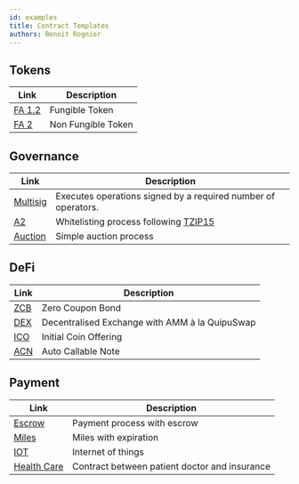 ```yaml
---
id: examples
title: Contract Templates
authors: Benoit Rognier
---
```


## Tokens

| Link                                                                                           | Description        |
| ---------------------------------------------------------------------------------------------- | ------------------ |
| [FA 1.2](https://completium.com/docs/templates/fa12)                                           | Fungible Token     |
| [FA 2](https://gitlab.com/tezos-paris-hub/rarible/rarible-nft-contracts/-/tree/main/contracts) | Non Fungible Token |

## Governance

| Link                                                                        | Description                                                                                                       |
| --------------------------------------------------------------------------- | ----------------------------------------------------------------------------------------------------------------- |
| [Multisig](https://completium.com/docs/templates/multisig) | Executes operations signed by a required number of operators. |
| [A2](https://gitlab.com/tezos-paris-hub/whitelist-smart-contract-archetype) | Whitelisting process following [TZIP15](https://gitlab.com/tezos/tzip/-/blob/master/proposals/tzip-15/tzip-15.md) |
| [Auction](https://completium.com/docs/templates/auction)                    | Simple auction process                                                                                            |

## DeFi

| Link                                             | Description                                    |
| ------------------------------------------------ | ---------------------------------------------- |
| [ZCB](https://completium.com/docs/templates/zcb) | Zero Coupon Bond                               |
| [DEX](https://completium.com/docs/templates/dex) | Decentralised Exchange with AMM à la QuipuSwap |
| [ICO](https://completium.com/docs/templates/ico) | Initial Coin Offering                          |
| [ACN](https://completium.com/docs/templates/acn) | Auto Callable Note                             |

## Payment

| Link                                                            | Description                                   |
| --------------------------------------------------------------- | --------------------------------------------- |
| [Escrow](https://completium.com/docs/templates/escrow)          | Payment process with escrow                   |
| [Miles](https://completium.com/docs/templates/miles)            | Miles with expiration                         |
| [IOT](https://completium.com/docs/templates/iot)                | Internet of things                            |
| [Health Care](https://completium.com/docs/templates/healthcare) | Contract between patient doctor and insurance |
